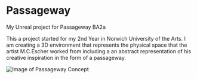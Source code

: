 # Passageway
My Unreal project for Passageway BA2a

This a project started for my 2nd Year in Norwich University of the Arts. I am creating a 3D environment that represents the physical space that the artist M.C.Escher worked from including a an abstract representation of his creative inspiration in the form of a passageway. 

![Image of Passageway Concept](https://photos.fife.usercontent.google.com/pw/AP1GczNqYa1O2wIWrwg4MzeinW1neZZyv7ss8s-OXx_Qqre0l-s795Xrw-pWHw=w1278-h958-s-no-gm?authuser=0)
